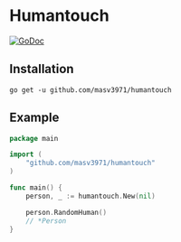 # Humantouch

[![GoDoc](https://pkg.go.dev/github.com/masv3971/humantouch?status.svg)](https://pkg.go.dev/github.com/masv3971/humantouch)

## Installation

```
go get -u github.com/masv3971/humantouch
```

## Example
```go
package main

import (
    "github.com/masv3971/humantouch"
)

func main() {
    person, _ := humantouch.New(nil)

    person.RandomHuman()
    // *Person
}
```